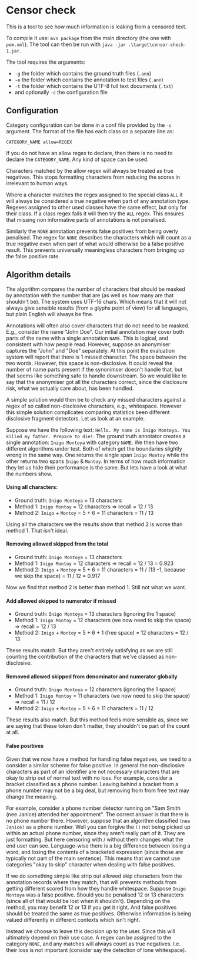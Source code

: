 # Censor check

This is a tool to see how much information is leaking from a censored text.

To compile it use: `mvn package` from the main directory (the one with `pom.xml`).
The tool can then be run with `java -jar .\target\censor-check-1.jar`.

The tool requires the arguments:
 - `-g` the folder which contains the ground truth files (`.ann`)
 - `-e` the folder which contains the annotation to test files (`.ann`)
 - `-t` the folder which contains the UTF-8 full text documents (`.txt`)
 - and optionally `-c` the configuration file 

## Configuration

Category configuration can be done in a conf file provided by the `-c` argument.
The format of the file has each class on a separate line as:
```
CATEGORY_NAME allow=REGEX
```
If you do not have an allow regex to declare, then there is no need to declare the
`CATEGORY_NAME`. Any kind of space can be used.

Characters matched by the allow regex will always be treated as true negatives.
This stops formatting characters from reducing the scores in irrelevant to human ways.

Where a character matches the regex assigned to the special class `ALL` it will always
be considered a true negative when part of any annotation type. Regexes assigned to
other used classes have the same effect, but only for their class. If a class regex
fails it will then try the `ALL` regex. This ensures that missing non informative
parts of annotations is not penalised.

Similarly the `NONE` annotation prevents false positives from being overly penalised.
The regex for `NONE` describes the characters which will count as a true negative
even when part of what would otherwise be a false positive result. This prevents 
universally meaningless characters from bringing up the false positive rate.

## Algorithm details

The algorithm compares the number of characters that should be masked by annotation with
the number that are (as well as how many are that shouldn't be). The system uses UTF-16
chars. Which means that it will not always give sensible results (from a glyphs point of
view) for all languages, but plain English will always be fine.

Annotations will often also cover characters that do not need to be masked. E.g., consider
the name "John Doe". Our initial annotation may cover both parts of the name with a single
annotation `NAME`. This is logical, and consistent with how people read. However, suppose
an anonymiser captures the "John" and "Doe" separately. At this point the evaluation system
will report that there is 1 missed character. The space between the two words. However, this
space is non-disclosive. It could reveal the number of name parts present if the synonimser
doesn't handle that, but that seems like something safe to handle downstream. So we would
like to say that the anonymiser got all the characters correct, since the disclosure risk,
what we actually care about, has been handled.

A simple solution would then be to check any missed characters against a regex of so called
non-disclosive characters, e.g., whitespace. However this simple solution complicates comparing
statistics been different disclosive fragment detectors. Let us look at an example.

Suppose we have the following text: `Hello. My name is Inigo Montoya. You killed my father. Prepare to die!`.
The ground truth annotator creates a single annotation: `Inigo Montoya` with category `NAME`.
We then have two different algorithms under test. Both of which get the boundaries slightly wrong 
in the same way. One returns the single span `Inigo Montoy` while the other returns two spans
`Inigo` & `Montoy`. In terms of how much information they let us hide their performance is the same.
But lets have a look at what the numbers show.

#### Using all characters:
- Ground truth: `Inigo Montoya` = 13 characters
- Method 1: `Inigo Montoy` = 12 characters => recall = 12 / 13
- Method 2: `Inigo` + `Montoy` = 5 + 6 = 11 characters = 11 / 13

Using all the characters we the results show that method 2 is worse than method 1. That isn't
ideal.

#### Removing allowed skipped from the total

- Ground truth: `Inigo Montoya` = 13 characters
- Method 1: `Inigo Montoy` = 12 characters => recall = 12 / 13 = 0.923
- Method 2: `Inigo` + `Montoy` = 5 + 6 = 11 characters = 11 / (13 -1, because we skip the space) = 11 / 12 = 0.917

Now we find that method 2 is better than method 1. Still not what we want.

#### Add allowed skipped to numerator if missed

- Ground truth: `Inigo Montoya` = 13 characters (ignoring the 1 space)
- Method 1: `Inigo Montoy` = 12 characters (we now need to skip the space) => recall = 12 / 13
- Method 2: `Inigo` + `Montoy` = 5 + 6 + 1 (free space) = 12 characters = 12 / 13

These results match. But they aren't entirely satisfying as we are still counting
the contribution of the characters that we've classed as non-disclosive.

#### Removed allowed skipped from denominator and numerator globally

- Ground truth: `Inigo Montoya` = 12 characters (ignoring the 1 space)
- Method 1: `Inigo Montoy` = 11 characters (we now need to skip the space) => recall = 11 / 12
- Method 2: `Inigo` + `Montoy` = 5 + 6 = 11 characters = 11 / 12

These results also match. But this method feels more sensible as, since we 
are saying that these token don't matter, they shouldn't be part of the count at all.

#### False positives

Given that we now have a method for handling false negatives, we need to a consider a similar
scheme for false positive. In general the non-disclosive characters as part of an identifier
are not necessary characters that are okay to strip out of normal text with no loss. For example,
consider a bracket classified as a phone number. Leaving behind a bracket from a phone number may not
be a big deal, but removing from from free text may change the meaning. 

For example, consider a phone number detector running on "Sam Smith (nee Janice) attended her appointment". 
The correct answer is that there is no phone number there. However, suppose that an algorithm classified 
`(nee Janice)` as a phone number. Well you can forgive the `()` not being picked up within an actual phone
number, since they aren't really part of it. They are just formatting. But here censoring with / without them
changes what the end user can see. Language-wise there is a big difference between losing a word, and losing the
contents of a bracketed expression (since those are typically not part of the main sentence). This means that 
we cannot use categories "okay to skip" character when dealing with false positives. 


If we do something simple like strip out allowed skip characters from the annotation records where they match, that will
prevents methods from getting different scored from how they handle whitespace. Suppose `Inigo Montoya` was a false positive.
Should you be penalised 12 or 13 characters (since all of that would be lost when it shouldn't). Depending on the method,
you may benefit 12 or 13 if you get it right. And false positives should be treated the same as true positives. Otherwise
information is being valued differently in different contexts which isn't right. 

Instead we choose to leave this decision up to the user. Since this will ultimately depend on their use case.
A regex can be assigned to the category `NONE`, and any matches will always count as true negatives. I.e. their
loss is not important (consider say the detection of lone whitespace).
